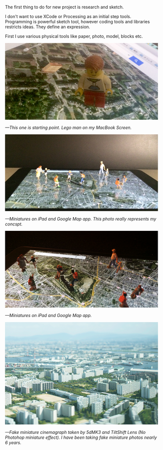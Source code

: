 The first thing to do for new project is research and sketch.

I don't want to use XCode or Processing as an initial step tools.
Programming is powerful sketch tool, however coding tools and libraries restricts ideas. They define an expression. 

First I use various physical tools like paper, photo, model, blocks etc.


![Original Idea Source](../project_images/sketches/sketch_005_mac_and_lego.jpg?raw=true "Example Image")

*—This one is starting point. Lego man on my MacBook Screen.*


![Original Idea Source](../project_images/sketches/sketch_006_ipad_and_miniature2.jpg?raw=true "Example Image")

*—Miniatures on iPad and Google Map app. This photo really represents my concspt.*


![Original Idea Source](../project_images/sketches/sketch_006_ipad_and_miniature.jpg?raw=true "Example Image")

*—Miniatures on iPad and Google Map app.*



![Original Idea Source](../project_images/sketches/sketch_002_tilt_shift.gif?raw=true "Example Image")

*—Fake miniature cinemagraph taken by 5dMK3 and TiltShift Lens (No Photohop miniature effect). I have been taking fake miniature photos nearly 6 years.*








